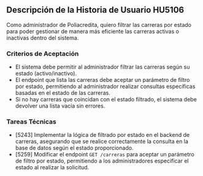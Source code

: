 ## Descripción de la Historia de Usuario HU5106
 Como administrador de Poliacredita, quiero filtrar las carreras por estado para poder gestionar de manera más eficiente las carreras activas o inactivas dentro del sistema.
 ### Criterios de Aceptación
- El sistema debe permitir al administrador filtrar las carreras según su estado (activo/inactivo).
- El endpoint que lista las carreras debe aceptar un parámetro de filtro por estado, permitiendo al administrador realizar consultas específicas basadas en el estado de las carreras.
- Si no hay carreras que coincidan con el estado filtrado, el sistema debe devolver una lista vacía sin errores.
 ### Tareas Técnicas
- [5243] Implementar la lógica de filtrado por estado en el backend de carreras, asegurando que se realice correctamente la consulta en la base de datos según el estado proporcionado.
- [5259] Modificar el endpoint `GET /carreras` para aceptar un parámetro de filtro por estado, permitiendo a los administradores especificar el estado al realizar la solicitud.
